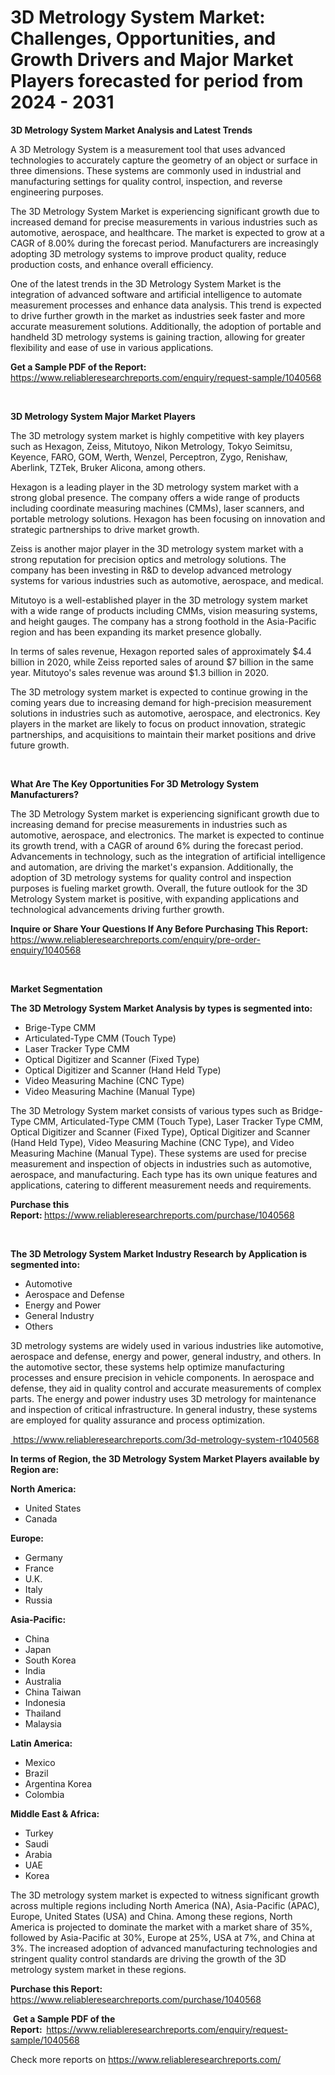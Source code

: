 <p><h1>3D Metrology System Market: Challenges, Opportunities, and Growth Drivers and Major Market Players forecasted for period from 2024 - 2031</h1></p><p><strong>3D Metrology System Market Analysis and Latest Trends</strong></p>
<p><p>A 3D Metrology System is a measurement tool that uses advanced technologies to accurately capture the geometry of an object or surface in three dimensions. These systems are commonly used in industrial and manufacturing settings for quality control, inspection, and reverse engineering purposes.</p><p>The 3D Metrology System Market is experiencing significant growth due to increased demand for precise measurements in various industries such as automotive, aerospace, and healthcare. The market is expected to grow at a CAGR of 8.00% during the forecast period. Manufacturers are increasingly adopting 3D metrology systems to improve product quality, reduce production costs, and enhance overall efficiency. </p><p>One of the latest trends in the 3D Metrology System Market is the integration of advanced software and artificial intelligence to automate measurement processes and enhance data analysis. This trend is expected to drive further growth in the market as industries seek faster and more accurate measurement solutions. Additionally, the adoption of portable and handheld 3D metrology systems is gaining traction, allowing for greater flexibility and ease of use in various applications.</p></p>
<p><strong>Get a Sample PDF of the Report:&nbsp;</strong> <a href="https://www.reliableresearchreports.com/enquiry/request-sample/1040568">https://www.reliableresearchreports.com/enquiry/request-sample/1040568</a></p>
<p>&nbsp;</p>
<p><strong>3D Metrology System Major Market Players</strong></p>
<p><p>The 3D metrology system market is highly competitive with key players such as Hexagon, Zeiss, Mitutoyo, Nikon Metrology, Tokyo Seimitsu, Keyence, FARO, GOM, Werth, Wenzel, Perceptron, Zygo, Renishaw, Aberlink, TZTek, Bruker Alicona, among others.</p><p>Hexagon is a leading player in the 3D metrology system market with a strong global presence. The company offers a wide range of products including coordinate measuring machines (CMMs), laser scanners, and portable metrology solutions. Hexagon has been focusing on innovation and strategic partnerships to drive market growth. </p><p>Zeiss is another major player in the 3D metrology system market with a strong reputation for precision optics and metrology solutions. The company has been investing in R&D to develop advanced metrology systems for various industries such as automotive, aerospace, and medical.</p><p>Mitutoyo is a well-established player in the 3D metrology system market with a wide range of products including CMMs, vision measuring systems, and height gauges. The company has a strong foothold in the Asia-Pacific region and has been expanding its market presence globally.</p><p>In terms of sales revenue, Hexagon reported sales of approximately $4.4 billion in 2020, while Zeiss reported sales of around $7 billion in the same year. Mitutoyo's sales revenue was around $1.3 billion in 2020.</p><p>The 3D metrology system market is expected to continue growing in the coming years due to increasing demand for high-precision measurement solutions in industries such as automotive, aerospace, and electronics. Key players in the market are likely to focus on product innovation, strategic partnerships, and acquisitions to maintain their market positions and drive future growth.</p></p>
<p>&nbsp;</p>
<p><strong>What Are The Key Opportunities For 3D Metrology System Manufacturers?</strong></p>
<p><p>The 3D Metrology System market is experiencing significant growth due to increasing demand for precise measurements in industries such as automotive, aerospace, and electronics. The market is expected to continue its growth trend, with a CAGR of around 6% during the forecast period. Advancements in technology, such as the integration of artificial intelligence and automation, are driving the market's expansion. Additionally, the adoption of 3D metrology systems for quality control and inspection purposes is fueling market growth. Overall, the future outlook for the 3D Metrology System market is positive, with expanding applications and technological advancements driving further growth.</p></p>
<p><strong>Inquire or Share Your Questions If Any Before Purchasing This Report:</strong> <a href="https://www.reliableresearchreports.com/enquiry/pre-order-enquiry/1040568">https://www.reliableresearchreports.com/enquiry/pre-order-enquiry/1040568</a></p>
<p>&nbsp;</p>
<p><strong>Market Segmentation</strong></p>
<p><strong>The 3D Metrology System Market Analysis by types is segmented into:</strong></p>
<p><ul><li>Brige-Type CMM</li><li>Articulated-Type CMM (Touch Type)</li><li>Laser Tracker Type CMM</li><li>Optical Digitizer and Scanner (Fixed Type)</li><li>Optical Digitizer and Scanner (Hand Held Type)</li><li>Video Measuring Machine (CNC Type)</li><li>Video Measuring Machine (Manual Type)</li></ul></p>
<p><p>The 3D Metrology System market consists of various types such as Bridge-Type CMM, Articulated-Type CMM (Touch Type), Laser Tracker Type CMM, Optical Digitizer and Scanner (Fixed Type), Optical Digitizer and Scanner (Hand Held Type), Video Measuring Machine (CNC Type), and Video Measuring Machine (Manual Type). These systems are used for precise measurement and inspection of objects in industries such as automotive, aerospace, and manufacturing. Each type has its own unique features and applications, catering to different measurement needs and requirements.</p></p>
<p><strong>Purchase this Report:&nbsp;</strong><a href="https://www.reliableresearchreports.com/purchase/1040568">https://www.reliableresearchreports.com/purchase/1040568</a></p>
<p>&nbsp;</p>
<p><strong>The 3D Metrology System Market Industry Research by Application is segmented into:</strong></p>
<p><ul><li>Automotive</li><li>Aerospace and Defense</li><li>Energy and Power</li><li>General Industry</li><li>Others</li></ul></p>
<p><p>3D metrology systems are widely used in various industries like automotive, aerospace and defense, energy and power, general industry, and others. In the automotive sector, these systems help optimize manufacturing processes and ensure precision in vehicle components. In aerospace and defense, they aid in quality control and accurate measurements of complex parts. The energy and power industry uses 3D metrology for maintenance and inspection of critical infrastructure. In general industry, these systems are employed for quality assurance and process optimization.</p></p>
<p><a href="https://www.reliableresearchreports.com/3d-metrology-system-r1040568">&nbsp;https://www.reliableresearchreports.com/3d-metrology-system-r1040568</a></p>
<p><strong>In terms of Region, the 3D Metrology System Market Players available by Region are:</strong></p>
<p>
    <p> <strong> North America: </strong>
        <ul>
            <li>United States</li>
            <li>Canada</li>
        </ul>
        </p> 
    <p> <strong> Europe: </strong>
        <ul>
            <li>Germany</li>
            <li>France</li>
            <li>U.K.</li>
            <li>Italy</li>
            <li>Russia</li>
        </ul>
        </p> 
    <p> <strong> Asia-Pacific: </strong>
        <ul>
            <li>China</li>
            <li>Japan</li>
            <li>South Korea</li>
            <li>India</li>
            <li>Australia</li>
            <li>China Taiwan</li>
            <li>Indonesia</li>
            <li>Thailand</li>
            <li>Malaysia</li>
        </ul>
        </p> 
    <p> <strong> Latin America: </strong>
        <ul>
            <li>Mexico</li>
            <li>Brazil</li>
            <li>Argentina Korea</li>
            <li>Colombia</li>
        </ul>
        </p> 
    <p> <strong> Middle East & Africa: </strong>
        <ul>
            <li>Turkey</li>
            <li>Saudi</li>
            <li>Arabia</li>
            <li>UAE</li>
            <li>Korea</li>
        </ul>
    </p>
    </p>
<p><p>The 3D metrology system market is expected to witness significant growth across multiple regions including North America (NA), Asia-Pacific (APAC), Europe, United States (USA) and China. Among these regions, North America is projected to dominate the market with a market share of 35%, followed by Asia-Pacific at 30%, Europe at 25%, USA at 7%, and China at 3%. The increased adoption of advanced manufacturing technologies and stringent quality control standards are driving the growth of the 3D metrology system market in these regions.</p></p>
<p><strong>Purchase this Report: </strong><a href="https://www.reliableresearchreports.com/purchase/1040568">https://www.reliableresearchreports.com/purchase/1040568</a></p>
<p>&nbsp;<strong>Get a Sample PDF of the Report:&nbsp;&nbsp;</strong><a href="https://www.reliableresearchreports.com/enquiry/request-sample/1040568">https://www.reliableresearchreports.com/enquiry/request-sample/1040568</a></p>
<p><strong></strong></p>
<p>Check more reports on <a href="https://www.reliableresearchreports.com/">https://www.reliableresearchreports.com/</a></p>